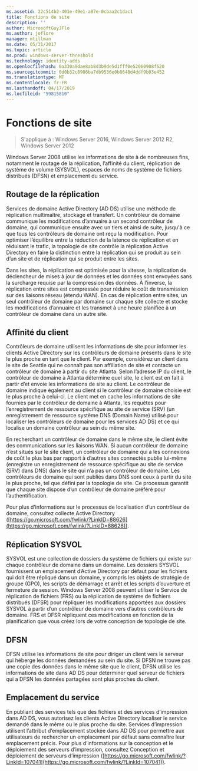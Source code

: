 ```yaml
---
ms.assetid: 22c514b2-401e-49e1-a87e-0cbaa2c1dac1
title: Fonctions de site
description: ''
author: MicrosoftGuyJFlo
ms.author: joflore
manager: mtillman
ms.date: 05/31/2017
ms.topic: article
ms.prod: windows-server-threshold
ms.technology: identity-adds
ms.openlocfilehash: 0a330a9dae8ab8d3b9de5d1fff0e52060908f520
ms.sourcegitcommit: 0d0b32c8986ba7db9536e0b8648d4ddf9b03e452
ms.translationtype: MT
ms.contentlocale: fr-FR
ms.lasthandoff: 04/17/2019
ms.locfileid: "59815810"
---
```

# <a name="site-functions"></a>Fonctions de site

>S'applique à : Windows Server 2016, Windows Server 2012 R2, Windows Server 2012

 Windows Server 2008 utilise les informations de site à de nombreuses fins, notamment le routage de la réplication, l’affinité du client, réplication de système de volume (SYSVOL), espaces de noms de système de fichiers distribués (DFSN) et emplacement du service.  
  
## <a name="routing-replication"></a>Routage de la réplication  
Services de domaine Active Directory (AD DS) utilise une méthode de réplication multimaître, stockage et transfert. Un contrôleur de domaine communique les modifications d’annuaire à un second contrôleur de domaine, qui communique ensuite avec un tiers et ainsi de suite, jusqu'à ce que tous les contrôleurs de domaine ont reçu la modification. Pour optimiser l’équilibre entre la réduction de la latence de réplication et en réduisant le trafic, la topologie de site contrôle la réplication Active Directory en faire la distinction entre la réplication qui se produit au sein d’un site et de réplication qui se produit entre les sites.  
  
Dans les sites, la réplication est optimisée pour la vitesse, la réplication de déclencheur de mises à jour de données et les données sont envoyées sans la surcharge requise par la compression des données. À l’inverse, la réplication entre sites est compressée pour réduire le coût de transmission sur des liaisons réseau (étendu WAN). En cas de réplication entre sites, un seul contrôleur de domaine par domaine sur chaque site collecte et stocke les modifications d’annuaire et les transmet à une heure planifiée à un contrôleur de domaine dans un autre site.  
  
## <a name="client-affinity"></a>Affinité du client  
Contrôleurs de domaine utilisent les informations de site pour informer les clients Active Directory sur les contrôleurs de domaine présents dans le site le plus proche en tant que le client. Par exemple, considérez un client dans le site de Seattle qui ne connaît pas son affiliation de site et contacte un contrôleur de domaine à partir du site Atlanta. Selon l’adresse IP du client, le contrôleur de domaine à Atlanta détermine quel site, le client est en fait à partir d’et envoie les informations de site au client. Le contrôleur de domaine indique également au client si le contrôleur de domaine choisie est le plus proche à celui-ci. Le client met en cache les informations de site fournies par le contrôleur de domaine à Atlanta, les requêtes pour l’enregistrement de ressource spécifique au site de service (SRV) (un enregistrement de ressource système DNS (Domain Name) utilisé pour localiser les contrôleurs de domaine pour les services AD DS) et ce qui localise un domaine contrôleur au sein du même site.  
  
En recherchant un contrôleur de domaine dans le même site, le client évite des communications sur les liaisons WAN. Si aucun contrôleur de domaine n’est situés sur le site client, un contrôleur de domaine qui a les connexions de coût le plus bas par rapport à d’autres sites connectés publie lui-même (enregistre un enregistrement de ressource spécifique au site de service (SRV) dans DNS) dans le site qui n’a pas un contrôleur de domaine. Les contrôleurs de domaine qui sont publiés dans DNS sont ceux à partir du site le plus proche, tel que défini par la topologie de site. Ce processus garantit que chaque site dispose d’un contrôleur de domaine préféré pour l’authentification.  
  
Pour plus d’informations sur le processus de localisation d’un contrôleur de domaine, consultez collecte Active Directory ([https://go.microsoft.com/fwlink/?LinkID=88626](https://go.microsoft.com/fwlink/?LinkID=88626)).  
  
## <a name="sysvol-replication"></a>Réplication SYSVOL  
SYSVOL est une collection de dossiers du système de fichiers qui existe sur chaque contrôleur de domaine dans un domaine. Les dossiers SYSVOL fournissent un emplacement d’Active Directory par défaut pour les fichiers qui doit être répliqué dans un domaine, y compris les objets de stratégie de groupe (GPO), les scripts de démarrage et arrêt et les scripts d’ouverture et fermeture de session.  Windows Server 2008 peuvent utiliser le Service de réplication de fichiers (FRS) ou la réplication de système de fichiers distribués (DFSR) pour répliquer les modifications apportées aux dossiers SYSVOL à partir d’un contrôleur de domaine vers d’autres contrôleurs de domaine. FRS et DFSR répliquent ces modifications en fonction de la planification que vous créez lors de votre conception de topologie de site.  
  
## <a name="dfsn"></a>DFSN  
DFSN utilise les informations de site pour diriger un client vers le serveur qui héberge les données demandées au sein du site. Si DFSN ne trouve pas une copie des données dans le même site que le client, DFSN utilise les informations de site dans AD DS pour déterminer quel serveur de fichiers qui a DFSN les données partagées sont plus proches du client.  
  
## <a name="service-location"></a>Emplacement du service  
En publiant des services tels que des fichiers et des services d’impression dans AD DS, vous autorisez les clients Active Directory localiser le service demandé dans le même ou le plus proche du site. Services d’impression utilisent l’attribut d’emplacement stockée dans AD DS pour permettre aux utilisateurs de rechercher un emplacement par défaut sans connaître leur emplacement précis. Pour plus d’informations sur la conception et le déploiement des serveurs d’impression, consultez Conception et déploiement de serveurs d’impression ([https://go.microsoft.com/fwlink/?LinkId=107041](https://go.microsoft.com/fwlink/?LinkId=107041)).  
  


